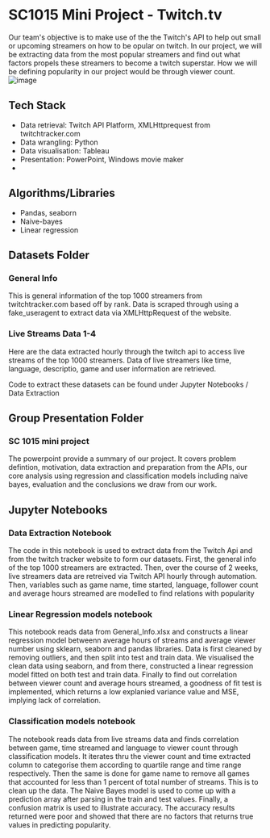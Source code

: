 # SC1015 Mini Project - Twitch.tv
Our team's objective is to make use of the the Twitch's API to help out small or upcoming streamers on how to be opular on twitch. In our project, we will be extracting data from the most popular streamers and find out what factors propels these streamers to become a twitch superstar. How we will be defining popularity in our project would be through viewer count.
![image](https://user-images.githubusercontent.com/102810962/164954067-f02bca75-5dbb-4495-b3af-2bce64ef6d70.png)
## Tech Stack
- Data retrieval: Twitch API Platform, XMLHttprequest from twitchtracker.com
- Data wrangling: Python
- Data visualisation: Tableau
- Presentation: PowerPoint, Windows movie maker
- 
## Algorithms/Libraries
- Pandas, seaborn
- Naive-bayes
- Linear regression

## Datasets Folder
### General Info
This is general information of the top 1000 streamers from twitchtracker.com based off by rank. Data is scraped through using a fake_useragent to extract data via XMLHttpRequest of the website.
### Live Streams Data 1-4
Here are the data extracted hourly through the twitch api to access live streams of the top 1000 streamers. Data of live streamers like time, language, descriptio, game and user information are retrieved.

Code to extract these datasets can be found under Jupyter Notebooks / Data Extraction

## Group Presentation Folder
### SC 1015 mini project
The powerpoint provide a summary of our project. It covers problem defintion, motivation, data extraction and preparation from the APIs, our core analysis using regression and classification models including naive bayes, evaluation and the conclusions we draw from our work.

## Jupyter Notebooks
### Data Extraction Notebook
The code in this notebook is used to extract data from the Twitch Api and from the twitch tracker website to form our datasets. First, the general info of the top 1000 streamers are extracted. Then, over the course of 2 weeks, live streamers data are retreived via Twitch API hourly through automation. Then, variables such as game name, time started, language, follower count and average hours streamed are modelled to find relations with popularity


### Linear Regression models notebook
This notebook reads data from General_Info.xlsx and constructs a linear regression model betweenn average hours of streams and average viewer number using sklearn, seaborn and pandas libraries. Data is first cleaned by removing outliers, and then split into test and train data. We visualised the clean data using seaborn, and from there, constructed a linear regression model fitted on both test and train data. Finally to find out correlation between viewer count and average hours streamed, a goodness of fit test is implemented, which returns a low explanied variance value and MSE, implying lack of correlation.


### Classification models notebook
The notebook reads data from live streams data and finds correlation between game, time streamed and language to viewer count through classification models. It
iterates thru the viewer count and time extracted column to categorise them according to quartile range and time range respectively. Then the same is done for game name to remove all games that accounted for less than 1 percent of total number of streams. This is to clean up the data. The Naive Bayes model is used to come up with a prediction array after parsing in the train and test values. Finally, a confusion matrix is used to illustrate accuracy. The accuracy results returned were poor and showed that there are no factors that returns true values in predicting popularity.

##
